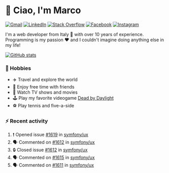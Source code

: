 # 👋 Ciao, I'm Marco

[![Gmail](https://img.shields.io/badge/Gmail-%23BB001B?style=flat-square&logo=gmail&logoColor=white)](mailto:gremo1982@gmail.com)
[![LinkedIn](https://img.shields.io/badge/LinkedIn-%230e76a8?style=flat-square&logo=linkedin)](https://www.linkedin.com/in/marco-polichetti)
[![Stack Overflow](https://img.shields.io/stackexchange/stackoverflow/r/220180?style=flat&logo=stackoverflow&label=Stack%20Overflow&color=%23F47F24)](https://stackoverflow.com/users/220180)
[![Facebook](https://img.shields.io/badge/-Facebook-%234267B2?style=flat-square&logo=facebook&logoColor=white)](https://www.facebook.com/marco.poliketti)
[![Instagram](https://img.shields.io/badge/-Instagram-%23C13584?style=flat-square&logo=instagram&logoColor=white)](https://www.instagram.com/marco.gremo)

I'm a web developer from Italy 🍕 with over 10 years of experience. Programming is my passion ❤️ and I couldn't imagine doing anything else in my life!

[![GitHub stats](https://github-readme-stats.vercel.app/api?username=gremo&show_icons=true&rank_icon=github&theme=transparent)](https://github.com/anuraghazra/github-readme-stats)

### 📅 Hobbies

- ✈️ Travel and explore the world
- 🍻 Enjoy free time with friends
- 🎥 Watch TV shows and movies
- 🕹️ Play my favorite videogame [Dead by Daylight](https://deadbydaylight.com)
- ⚽ Play tennis and five-a-side

### ⚡ Recent activity

<!--START_SECTION:activity-->
1. ❗ Opened issue [#1619](https://github.com/symfony/ux/issues/1619) in [symfony/ux](https://github.com/symfony/ux)
2. 🗣 Commented on [#1612](https://github.com/symfony/ux/issues/1612#issuecomment-1995557419) in [symfony/ux](https://github.com/symfony/ux)
3. 🔒 Closed issue [#1612](https://github.com/symfony/ux/issues/1612) in [symfony/ux](https://github.com/symfony/ux)
4. 🗣 Commented on [#1615](https://github.com/symfony/ux/pull/1615#issuecomment-1992653583) in [symfony/ux](https://github.com/symfony/ux)
5. 🗣 Commented on [#1611](https://github.com/symfony/ux/issues/1611#issuecomment-1992530502) in [symfony/ux](https://github.com/symfony/ux)
<!--END_SECTION:activity-->
